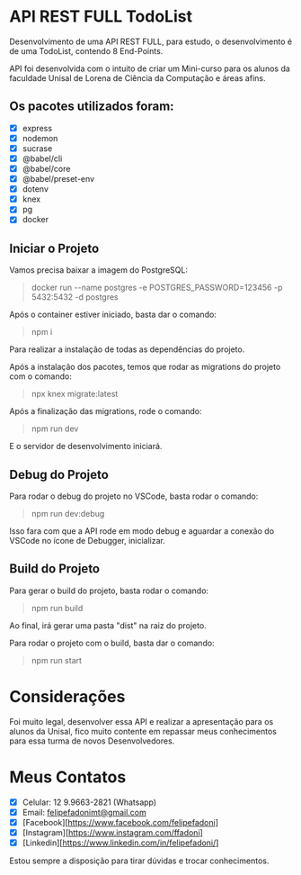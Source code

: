 # API REST FULL TodoList

Desenvolvimento de uma API REST FULL, para estudo, o desenvolvimento é de uma TodoList, contendo 8 End-Points.

API foi desenvolvida com o intuito de criar um Mini-curso para os alunos da faculdade Unisal de Lorena de Ciência da Computação e áreas afins.

## Os pacotes utilizados foram:

- [x] express
- [x] nodemon
- [x] sucrase
- [x] @babel/cli
- [x] @babel/core
- [x] @babel/preset-env
- [x] dotenv
- [x] knex
- [x] pg
- [x] docker

## Iniciar o Projeto

Vamos precisa baixar a imagem do PostgreSQL:
> docker run --name postgres -e POSTGRES_PASSWORD=123456 -p 5432:5432 -d postgres

Após o container estiver iniciado, basta dar o comando:
> npm i

Para realizar a instalação de todas as dependências do projeto.

Após a instalação dos pacotes, temos que rodar as migrations do projeto com o comando:
> npx knex migrate:latest

Após a finalização das migrations, rode o comando:
> npm run dev

E o servidor de desenvolvimento iniciará.

## Debug do Projeto

Para rodar o debug do projeto no VSCode, basta rodar o comando:
> npm run dev:debug

Isso fara com que a API rode em modo debug e aguardar a conexão do VSCode no ícone de Debugger, inicializar.

## Build do Projeto

Para gerar o build do projeto, basta rodar o comando:
> npm run build

Ao final, irá gerar uma pasta "dist" na raiz do projeto.

Para rodar o projeto com o build, basta dar o comando:
> npm run start

# Considerações

Foi muito legal, desenvolver essa API e realizar a apresentação para os alunos da Unisal, fico muito contente em repassar meus conhecimentos para essa turma de novos Desenvolvedores.

# Meus Contatos
- [x] Celular: 12 9.9663-2821 (Whatsapp)
- [x] Email: felipefadonimt@gmail.com
- [x] [Facebook][https://www.facebook.com/felipefadoni]
- [x] [Instagram][https://www.instagram.com/ffadoni]
- [x] [Linkedin][https://www.linkedin.com/in/felipefadoni/]

Estou sempre a disposição para tirar dúvidas e trocar conhecimentos.
